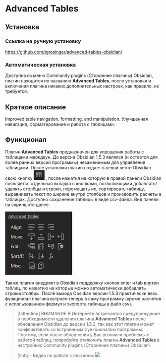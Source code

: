 # Advanced Tables

## Установка

### Ссылка на ручную установку
https://github.com/tgrosinger/advanced-tables-obsidian/

### Автоматическая установка 
Доступна из меню Community plugins (Сторонние плагины) Obsidian, плагин находится по названию **Advanced Tables**, после установки и включения плагина никаких дополнительных настроек, как правило, не требуется.

## Краткое описание
Improved table navigation, formatting, and manipulation.
Улучшенная навигация, форматирование и работа с таблицами.

## Функционал
Плагин **Advanced Tables** предназначен для упрощения работы с таблицами маркдаун. До версии Obsidian 1.5.3 являлся (и остается для более ранних версий программы) незаменимым для управления таблицами. 
После установки плагин создает в левой ленте Obsidian свою кнопку ![](../!!files/Advanced%20Tables_button.png) , после нажатия на которую в правой панели Obsidian появляется отдельная вкладка с кнопками, позволяющими добавлять/удалять столбцы и строки, перемещать их, сортировать таблицу, выравнивать текст по ширине внутри столбцов и производить расчеты а таблицах. Доступно сохранение таблицы в виде csv-файла. Вид панели на скриншоте далее.

![](../!!files/Advanced%20Tables_right%20ribbon%20menu.png)

Также плагин внедряет в Obsidian поддержку кнопок enter и tab внутри таблиц, по нажатию на которые можно автоматически добавлять строки/столбцы.
После выхода Obsidian версии 1.5.3 практически весь функционал плагина встроен теперь в саму программу (кроме расчетов с использованием формул и экспорта таблицы в файл csv).

> [!attention] ВНИМАНИЕ
> В Интернете встречается предупреждение о необходимости удаления плагина **Advanced Tables** после обновления Obsidian до версии 1.5.3, так как этот плагин может конфликтовать со встроенным функционалом программы. Поэтому, если после обновления у Вас возникли проблемы с работой таблиц, попробуйте отключить плагин **Advanced Tables** в настройках Community plugins (Сторонние плагины) Obsidian!

> [!info]- Видео по работе с плагином
> ![](https://youtu.be/AGhSfq9B-cU?si=KLc7Haugbv_5r5oo)
